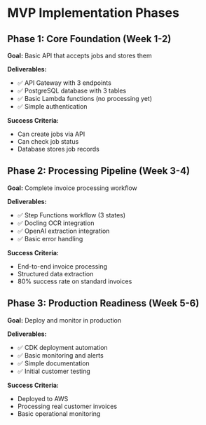 # MVP Implementation Phases

## Phase 1: Core Foundation (Week 1-2)
**Goal:** Basic API that accepts jobs and stores them

**Deliverables:**
- ✅ API Gateway with 3 endpoints
- ✅ PostgreSQL database with 3 tables
- ✅ Basic Lambda functions (no processing yet)
- ✅ Simple authentication

**Success Criteria:**
- Can create jobs via API
- Can check job status
- Database stores job records

## Phase 2: Processing Pipeline (Week 3-4)
**Goal:** Complete invoice processing workflow

**Deliverables:**
- ✅ Step Functions workflow (3 states)
- ✅ Docling OCR integration
- ✅ OpenAI extraction integration
- ✅ Basic error handling

**Success Criteria:**
- End-to-end invoice processing
- Structured data extraction
- 80% success rate on standard invoices

## Phase 3: Production Readiness (Week 5-6)
**Goal:** Deploy and monitor in production

**Deliverables:**
- ✅ CDK deployment automation
- ✅ Basic monitoring and alerts
- ✅ Simple documentation
- ✅ Initial customer testing

**Success Criteria:**
- Deployed to AWS
- Processing real customer invoices
- Basic operational monitoring
